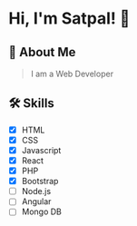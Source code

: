 
# Hi, I'm Satpal! 👋

  
## 🚀 About Me
> I am a Web Developer

  
## 🛠 Skills
- [x] HTML
- [x] CSS
- [x] Javascript
- [x] React
- [x] PHP
- [x] Bootstrap
- [ ] Node.js
- [ ] Angular
- [ ] Mongo DB

